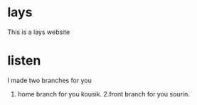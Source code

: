 # lays
This is a lays website
# listen
I made two branches for you 
1. home branch for you kousik.
2.front branch for you sourin.

 <script>
        const slides = document.querySelectorAll(".slide");
    const pre=document.querySelector(".pre");
    const post=document.querySelector(".post");
    let counter =0;
    slides.forEach((slide,index)=>{
      slide.style.left=`${index *100}%`;
    })
    pre.addEventListener("click",()=>{
        counter--;
        slideImage();
        console.log("clicked",counter);
    })
    post.addEventListener("click",()=>{
        counter++;
        slideImage();
        console.log("clicked");
        console.log("clicked",counter);
    })
     const slideImage=()=>{
        slides.forEach((slide)=>{
            if(counter>=7){
                counter=0;
            }else if(counter<0){
              counter=6;
            }
            slide.style. transform=`translateX(-${counter*100}%)`
        })
     }
     window.setInterval(()=>{
        counter++;
      slideImage()
     },4000);
    </script>   
